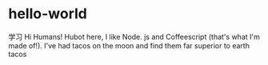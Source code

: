 # hello-world
学习
Hi Humans! 
Hubot here, I like Node. js and Coffeescript (that's what I'm made of!).
I've had tacos on the moon and find them far superior to earth tacos
